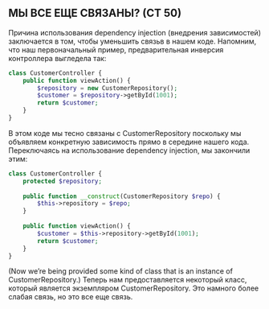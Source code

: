 ## МЫ ВСЕ ЕЩЕ СВЯЗАНЫ? (СТ 50)

Причина использования dependency injection (внедрения зависимостей) заключается в том,  чтобы уменьшить связьв в нашем коде.
Напомним, что наш первоначальный пример, предварительная инверсия контроллера выгледела так:
```php
class CustomerController {
    public function viewAction() {
        $repository = new CustomerRepository();
        $customer = $repository->getById(1001);
        return $customer;
    }
}
```
В этом коде мы тесно связаны с CustomerRepository поскольку мы объявляем конкретную зависимость прямо в середине нашего кода.
Переключаясь на использование dependency injection, мы закончили этим:
```php
class CustomerController {
    protected $repository;
    
    public function __construct(CustomerRepository $repo) {
        $this->repository = $repo;
    }
    
    public function viewAction() {
        $customer = $this->repository->getById(1001);
        return $customer;
    }
}
```
(Now we’re being provided some kind of class that is an instance of CustomerRepository.)
Теперь нам предоставляется некоторый класс, который является экземпляром CustomerRepository.
Это намного более слабая связь, но это все еще связь.